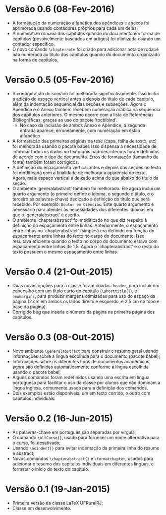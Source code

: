 # Versão 0.6 (08-Fev-2016)
* A formatação da numeração alfabética dos apêndices e anexos foi aprimorada usando contadores próprios para 
cada um deles.
* A numeração romana dos capítulos quando do documento em forma de capítulos (possivelmente baseados em 
artigos) foi otimizada usando um contador específico.
* O novo comando ```\chapternote``` foi criado para adicionar nota de rodapé não numerada ao título dos 
capítulos quando do documento organizado na forma de capítulos.

# Versão 0.5 (05-Fev-2016)
* A configuração do sumário foi melhorada significativamente. Isso inclui a adição de espaço vertical antes e
  depois do título de cada capítulo, além da indentação sequencial das seções e subseções. Agora o Apêndice e o
  Anexo também recebem numeração arábica na sequência dos capítulos anteriores. O mesmo ocorre com a lista de
  Referências Bibliográficas, graças ao uso do pacote 'tocbibind'.
    + No caso da inclusão de ambos Anexo e Apêndice, a segunda entrada aparece, erroneamente, com numeração
    em estilo alfabético.
* A formatação das primeiras páginas da tese (capa, folha de rosto, etc) foi melhorada usando o pacote babel.
  Isso dispensa a necessidade de informar todos os dados no texto pois padrões internos foram definidos de
  acordo com o tipo de documento. Erros de formatação (tamanho de fonte) também foram corrigidos.
* A definição do espaçamento vertical antes e depois das seções no texto foi modificada com a finalidade de 
  melhorar a aparência do texto. Agora, mais espaço vertical é deixado acima do que abaixo do título da seção.
* O ambiente 'generalabstract' também foi melhorado. Ele agora inclui um quarto argumento (o primeiro define o
  idioma, o segundo o título, e o terceiro as palavras-chave) dedicado à definição do título que será recebido.
  Por exemplo: ```Doutor em Ciências```. Este quarto argumento é necessário para atender às necessidades dos
  diferentes idiomas em que o 'generalabstract' é escrito.
* O ambiente 'chapterabstract' foi modificado no que diz respeito à definição do espaçamento entre linhas. 
  Anteriormente, o espaçamento entre linhas no 'chapterabstract' (simples) era definido em função do espaçamento 
  entre linhas do texto no carpo do documento. Isso resultava eficiente quando o texto no corpo do documento 
  estava com espaçamento entre linhas de 1,5. Agora o 'chapterabstract' e o resto do texto possuem o mesmo 
  espaçamento entre linhas.

# Versão 0.4 (21-Out-2015)
* Duas novas opções para a classe foram criadas: `header`, para incluir um
  cabeçalho com um título curto do capítulo (`\shorttitle{}`), e `newmargins`,
  para produzir margens otimizadas para uso do espaço da página (2 cm em ambos
  os lados direito e esquerdo, e 2.5 cm no topo e base da página).
* Corrigido bug que inseria o número da página na primeira página dos capítulos.

# Versão 0.3 (08-Out-2015)
* Novo ambiente `\generalabstract` para construir o resumo geral usando 
  informações sobre a língua escolhida para o documento (pacote babel);
* Informações sobre os diferentes tipos de documentos acadêmicos agora são 
  definidas automaticamente conforme a língua escolhida usando o pacote babel;
* Alguns comandos foram redefinidos usando uma escrita em língua portuguesa
  para facilitar o uso da classe por alunos que não dominam a língua inglesa,
  comumente usada para a definição dos comandos.
* Dois exemplos estão disponíveis: um em texto corrido, o outro com capítulos
  individuais.

# Versão 0.2 (16-Jun-2015)
* As palavras-chave em português são separadas por vírgula;
* O comando `\altCurso{}`, usado para fornecer um nome alternativo para o curso,
  foi desativado;
* Usando `\noindent{}` para evitar indentação da primeira linha do resumo e
  abstract;
* Novos comandos `\chapterabstract{}` e `\formatchapter`, usados para adicionar
  o resumo dos capítulos individuais em diferentes línguas, e formatar o início
  do texto do capítulo.

# Versão 0.1 (19-Jan-2015)
* Primeira versão da classe LaTeX UFRuralRJ;
* Classe em desenvolvimento.
